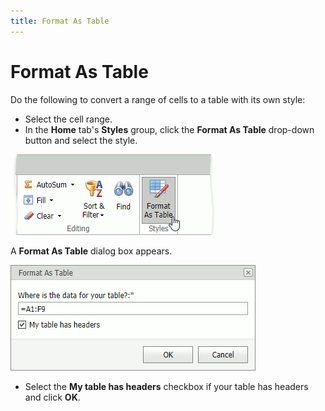 ```yaml
---
title: Format As Table
---
```

# Format As Table
Do the following to convert a range of cells to a table with its own style:
* Select the  cell range.
* In the **Home** tab's **Styles** group, click the **Format As Table** drop-down button and select the style. 

![EUD_ASPxSpreadsheet_Format_As_Table](../../../images/spreadsheet-cell-formatting-format-as-table.png)

A **Format As Table** dialog box appears.

![EUD_ASPxSpreadsheet_Format_As_Table_dialog](../../../images/spreadsheet-cell-formatting-format-as-table-dialog.png)

* Select the **My table has headers** checkbox if your table has headers and click **OK**.
